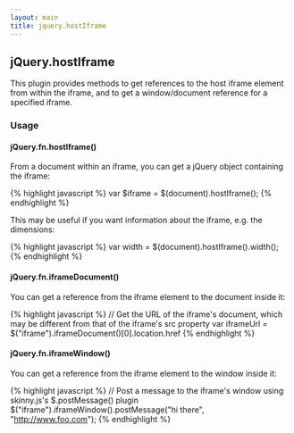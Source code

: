```yaml
---
layout: main
title: jquery.hostIframe
---
```


## jQuery.hostIframe

This plugin provides methods to get references to the host iframe element from within the iframe, 
and to get a window/document reference for a specified iframe.

### Usage

#### jQuery.fn.hostIframe()
From a document within an iframe, you can get a jQuery object containing the iframe:

{% highlight javascript %}
    var $iframe = $(document).hostIframe();
{% endhighlight %}

This may be useful if you want information about the iframe, e.g. the dimensions:

{% highlight javascript %}
    var width = $(document).hostIframe().width();
{% endhighlight %}

#### jQuery.fn.iframeDocument()
You can get a reference from the iframe element to the document inside it:

{% highlight javascript %}
    // Get the URL of the iframe's document, which may be different from that of the iframe's src property
    var iframeUrl = $("iframe").iframeDocument()[0].location.href
{% endhighlight %}

#### jQuery.fn.iframeWindow()
You can get a reference from the iframe element to the window inside it:

{% highlight javascript %}
    // Post a message to the iframe's window using skinny.js's $.postMessage() plugin
    $("iframe").iframeWindow().postMessage("hi there", "http://www.foo.com");
{% endhighlight %}
